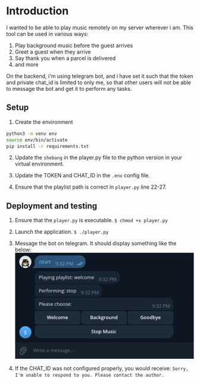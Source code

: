 # Introduction

I wanted to be able to play music remotely on my server wherever i am.
This tool can be used in various ways:

1. Play background music before the guest arrives
1. Greet a guest when they arrive
1. Say thank you when a parcel is delivered
1. and more 

On the backend, i'm using telegram bot, and i have set it such that the token and private chat_id is limited to only me, so that other users will not be able to message the bot and get it to perform any tasks.

## Setup

1. Create the environment
```bash
python3 -m venv env
source env/bin/activate
pip install -r requirements.txt
```

2. Update the `shebang` in the player.py file to the python version in your virtual environment.

3. Update the TOKEN and CHAT_ID in the `.env` config file.

4. Ensure that the playlist path is correct in `player.py` line 22-27.


## Deployment and testing

1. Ensure that the `player.py` is executable. 
`$ chmod +x player.py`

2. Launch the application.
`$ ./player.py`

3. Message the bot on telegram. It should display something like the below:
![Sample Image of bot working](assets/bot_working.png)

4. If the CHAT_ID was not configured properly, you would receive:
`Sorry, I'm unable to respond to you. Please contact the author.`
